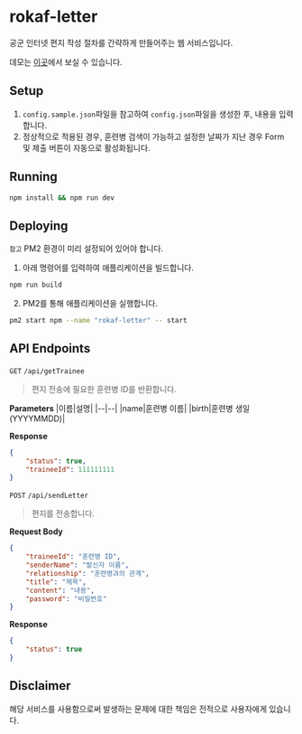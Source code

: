 # rokaf-letter
공군 인터넷 편지 작성 절차를 간략하게 만들어주는 웹 서비스입니다.


데모는 [이곳](https://h.suhan.io)에서 보실 수 있습니다.

## Setup
1. `config.sample.json`파일을 참고하여 `config.json`파일을 생성한 후, 내용을 입력합니다.
2. 정상적으로 적용된 경우, 훈련병 검색이 가능하고 설정한 날짜가 지난 경우 Form 및 제출 버튼이 자동으로 활성화됩니다.

## Running
```sh
npm install && npm run dev
```

## Deploying
`참고` PM2 환경이 미리 설정되어 있어야 합니다.
1. 아래 명령어를 입력하여 애플리케이션을 빌드합니다.
```sh
npm run build
```
2. PM2를 통해 애플리케이션을 실행합니다.
```sh
pm2 start npm --name "rokaf-letter" -- start
```

## API Endpoints
`GET` `/api/getTrainee`
> 편지 전송에 필요한 훈련병 ID를 반환합니다.

**Parameters**
|이름|설명|
|--|--|
|name|훈련병 이름|
|birth|훈련병 생일 (YYYYMMDD)|

**Response**
```json
{
    "status": true,
    "traineeId": 111111111
}
```


`POST` `/api/sendLetter`
> 편지를 전송합니다.

**Request Body**
```json
{
    "traineeId": "훈련병 ID",
    "senderName": "발신자 이름",
    "relationship": "훈련병과의 관계",
    "title": "제목",
    "content": "내용",
    "password": "비밀번호"
}
```

**Response**
```json
{
    "status": true
}
```

## Disclaimer
해당 서비스를 사용함으로써 발생하는 문제에 대한 책임은 전적으로 사용자에게 있습니다.
